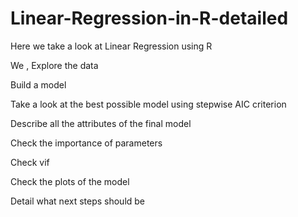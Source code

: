 # Linear-Regression-in-R-detailed

Here we take a look at Linear Regression using R

We ,
  Explore the data
  
  Build a model
  
  Take a look at the best possible model using stepwise AIC criterion
  
  Describe all the attributes of the final model
  
  Check the importance of parameters
  
  Check vif
  
  Check the plots of the model
  
  Detail what next steps should be
  
